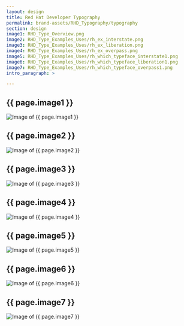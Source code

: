 ```yaml
---
layout: design
title: Red Hat Developer Typography
permalink: brand-assets/RHD_Typography/typography
section: design
image1: RHD_Type_Overview.png
image2: RHD_Type_Examples_Uses/rh_ex_interstate.png
image3: RHD_Type_Examples_Uses/rh_ex_liberation.png
image4: RHD_Type_Examples_Uses/rh_ex_overpass.png
image5: RHD_Type_Examples_Uses/rh_which_typeface_interstate1.png
image6: RHD_Type_Examples_Uses/rh_which_typeface_liberation1.png
image7: RHD_Type_Examples_Uses/rh_which_typeface_overpass1.png
intro_paragraph: >

---
```


## {{ page.image1 }}
  <img src="{{ page.image1 }}" alt="Image of {{ page.image1 }}">

## {{ page.image2 }}
  <img src="{{ page.image2 }}" alt="Image of {{ page.image2 }}">

## {{ page.image3 }}
  <img src="{{ page.image3 }}" alt="Image of {{ page.image3 }}">

## {{ page.image4 }}
  <img src="{{ page.image4 }}" alt="Image of {{ page.image4 }}">

## {{ page.image5 }}
  <img src="{{ page.image5 }}" alt="Image of {{ page.image5 }}">

## {{ page.image6 }}
  <img src="{{ page.image6 }}" alt="Image of {{ page.image6 }}">

## {{ page.image7 }}
  <img src="{{ page.image7 }}" alt="Image of {{ page.image7 }}">
